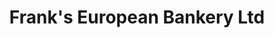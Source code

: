 ---
title: "Frank's European Bankery Ltd"
url: /calgary/franks-european-bankery-ltd/
shop: Bäckerei
---